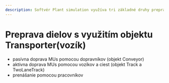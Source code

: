```yaml
---
description: Softvér Plant simulation využíva tri základné druhy prepravy objektov MUs.
---
```


# Preprava dielov s využitím objektu Transporter(vozík)

* pasívna doprava MUs pomocou dopravníkov (objekt Conveyor)
* aktívna doprava MUs pomocou vozíkov a ciest (objekt Track a TwoLaneTrack)
* prenášanie pomocou pracovníkov
